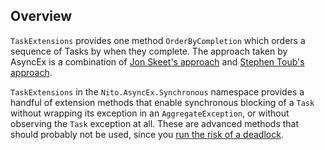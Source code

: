 ## Overview

`TaskExtensions` provides one method `OrderByCompletion` which orders a sequence of Tasks by when they complete. The approach taken by AsyncEx is a combination of [Jon Skeet's approach](https://codeblog.jonskeet.uk/2012/01/16/eduasync-part-19-ordering-by-completion-ahead-of-time/) and [Stephen Toub's approach](https://blogs.msdn.microsoft.com/pfxteam/2012/08/02/processing-tasks-as-they-complete/).

`TaskExtensions` in the `Nito.AsyncEx.Synchronous` namespace provides a handful of extension methods that enable synchronous blocking of a `Task` without wrapping its exception in an `AggregateException`, or without observing the `Task` exception at all. These are advanced methods that should probably not be used, since you [run the risk of a deadlock](https://blog.stephencleary.com/2012/07/dont-block-on-async-code.html).
